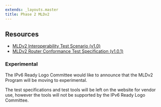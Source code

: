 ```yaml
---
extends: _layouts.master
title: Phase 2 MLDv2
---
```


## Resources

* <i class="far fa-file-pdf fa-fw"></i> [MLDv2 Interoperability Test Scenario (v1.0)](../docs/Phase2_MLDv2_Interoperability_Latest.pdf)
* <i class="far fa-file-pdf fa-fw"></i> [MLDv2 Router Conformance Test Specification (v1.0.1)](../docs/Phase2_MLDv2_Router_Conformance_Latest.pdf)

### Experimental

The IPv6 Ready Logo Committee would like to announce that the MLDv2
Program will be moving to experimental.

The test specifications and test tools will be left on the website for
vendor use, however the tools will not be supported by the IPv6 Ready
Logo Committee.